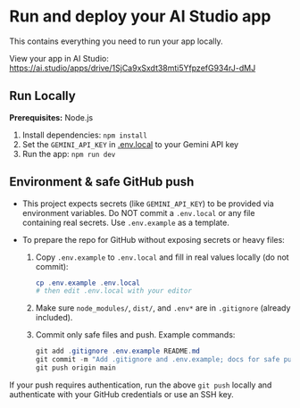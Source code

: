 

# Run and deploy your AI Studio app

This contains everything you need to run your app locally.

View your app in AI Studio: https://ai.studio/apps/drive/1SjCa9xSxdt38mti5YfpzefG934rJ-dMJ

## Run Locally

**Prerequisites:**  Node.js


1. Install dependencies:
   `npm install`
2. Set the `GEMINI_API_KEY` in [.env.local](.env.local) to your Gemini API key
3. Run the app:
   `npm run dev`
## Environment & safe GitHub push

- This project expects secrets (like `GEMINI_API_KEY`) to be provided via environment variables. Do NOT commit a `.env.local` or any file containing real secrets. Use `.env.example` as a template.
- To prepare the repo for GitHub without exposing secrets or heavy files:

  1. Copy `.env.example` to `.env.local` and fill in real values locally (do not commit):

     ```powershell
     cp .env.example .env.local
     # then edit .env.local with your editor
     ```

  2. Make sure `node_modules/`, `dist/`, and `.env*` are in `.gitignore` (already included).

  3. Commit only safe files and push. Example commands:

     ```powershell
     git add .gitignore .env.example README.md
     git commit -m "Add .gitignore and .env.example; docs for safe push"
     git push origin main
     ```

If your push requires authentication, run the above `git push` locally and authenticate with your GitHub credentials or use an SSH key.
